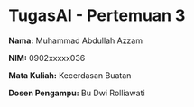# TugasAI - Pertemuan 3

**Nama:** Muhammad Abdullah Azzam

**NIM:** 0902xxxxx036

**Mata Kuliah:** Kecerdasan Buatan

**Dosen Pengampu:** Bu Dwi Rolliawati
